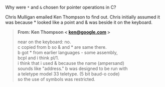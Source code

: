 Why were `*` and `&` chosen for pointer operations in C?

Chris Mulligan emailed Ken Thompson to find out.  Chris initially assumed it was because \* looked like a point and & was beside it on the keyboard.

> **From: Ken Thompson < ken@google.com >**
> 
> near on the keyboard: no.  
> c copied from b so & and * are same there.  
> b got * from earlier languages - some assembly,  
> bcpl and i think pl/1.  
> i think that i used & because the name (ampersand)  
> sounds like "address." b was designed to be run with  
> a teletype model 33 teletype. (5 bit baud-o code)  
> so the use of symbols was restricted.